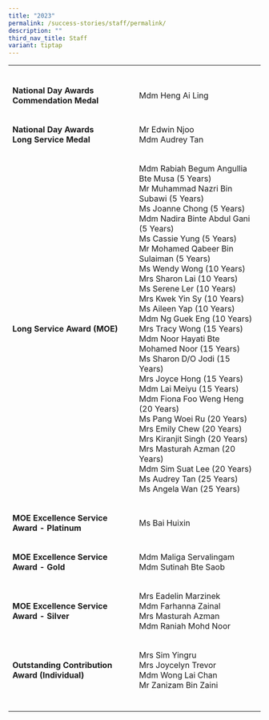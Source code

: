 ```yaml
---
title: "2023"
permalink: /success-stories/staff/permalink/
description: ""
third_nav_title: Staff
variant: tiptap
---
```

<table><tbody><tr><td rowspan="1" colspan="1"><p></p></td><td rowspan="1" colspan="1"><p></p></td></tr><tr><td rowspan="1" colspan="1"><p><strong>National Day Awards<br>Commendation Medal</strong></p></td><td rowspan="1" colspan="1"><p>Mdm Heng Ai Ling</p></td></tr><tr><td rowspan="1" colspan="1"><p><strong>National Day Awards<br>Long Service Medal</strong></p></td><td rowspan="1" colspan="1"><p>Mr Edwin Njoo<br>Mdm Audrey Tan</p></td></tr><tr><td rowspan="1" colspan="1"><p><strong>Long Service Award (MOE)</strong></p></td><td rowspan="1" colspan="1"><p>Mdm Rabiah Begum Angullia Bte Musa (5 Years) <br>Mr Muhammad Nazri Bin Subawi (5 Years) <br>Ms Joanne Chong (5 Years) <br>Mdm Nadira Binte Abdul Gani (5 Years) <br>Ms Cassie Yung (5 Years) <br>Mr Mohamed Qabeer Bin Sulaiman (5 Years) <br>Ms Wendy Wong (10 Years) <br>Mrs Sharon Lai (10 Years) <br>Ms Serene Ler (10 Years) <br>Mrs Kwek Yin Sy (10 Years) <br>Ms Aileen Yap (10 Years) <br>Mdm Ng Guek Eng (10 Years) <br>Mrs Tracy Wong (15 Years) <br>Mdm Noor Hayati Bte Mohamed Noor (15 Years) <br>Ms Sharon D/O Jodi (15 Years) <br>Mrs Joyce Hong (15 Years) <br>Mdm Lai Meiyu (15 Years) <br>Mdm Fiona Foo Weng Heng (20 Years) <br>Ms Pang Woei Ru (20 Years) <br>Mrs Emily Chew (20 Years) <br>Mrs Kiranjit Singh (20 Years) <br>Mrs Masturah Azman (20 Years) <br>Mdm Sim Suat Lee (20 Years) <br>Ms Audrey Tan (25 Years) <br>Ms Angela Wan (25 Years)</p></td></tr><tr><td rowspan="1" colspan="1"><p><strong>MOE Excellence Service Award - Platinum</strong></p></td><td rowspan="1" colspan="1"><p>Ms Bai Huixin</p></td></tr><tr><td rowspan="1" colspan="1"><p><strong>MOE Excellence Service Award - Gold</strong></p></td><td rowspan="1" colspan="1"><p>Mdm Maliga Servalingam<br>Mdm Sutinah Bte Saob</p></td></tr><tr><td rowspan="1" colspan="1"><p><strong>MOE Excellence Service Award - Silver</strong></p></td><td rowspan="1" colspan="1"><p>Mrs Eadelin Marzinek<br>Mdm Farhanna Zainal<br>Mrs Masturah Azman<br>Mdm Raniah Mohd Noor</p></td></tr><tr><td rowspan="1" colspan="1"><p><strong>Outstanding Contribution Award (Individual)</strong></p></td><td rowspan="1" colspan="1"><p>Mrs Sim Yingru<br>Mrs Joycelyn Trevor<br>Mdm Wong Lai Chan<br>Mr Zanizam Bin Zaini</p></td></tr><tr><td rowspan="1" colspan="1"><p></p></td><td rowspan="1" colspan="1"><p></p></td></tr></tbody></table><p></p>
